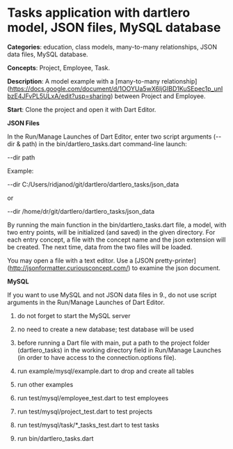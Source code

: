 
# Tasks application with dartlero model, JSON files, MySQL database

**Categories**: education, class models, many-to-many relationships,
JSON data files, MySQL database.

**Concepts**: Project, Employee, Task.

**Description**:
A model example with a [many-to-many relationship]
(https://docs.google.com/document/d/1OOYUa5wX6IjGIBD1KuSEpec1p_unIbzE4JFvPL5ULxA/edit?usp=sharing)
between Project and Employee.

**Start**:
Clone the project and open it with Dart Editor.

**JSON Files**

In the Run/Manage Launches of Dart Editor, enter two script arguments
(--dir & path) in the bin/dartlero_tasks.dart command-line launch:

--dir path

Example:

--dir C:/Users/ridjanod/git/dartlero/dartlero_tasks/json_data

or

--dir /home/dr/git/dartlero/dartlero_tasks/json_data

By running the main function in the bin/dartlero_tasks.dart file, a model,
with two entry points, will be initialized (and saved) in the given directory.
For each entry concept, a file with the concept name and the json extension
will be created. The next time, data from the two files will be loaded.

You may open a file with a text editor. Use a
[JSON pretty-printer] (http://jsonformatter.curiousconcept.com/)
to examine the json document.

**MySQL**

If you want to use MySQL and not JSON data files in 9., do not use script arguments
in the Run/Manage Launches of Dart Editor.

1. do not forget to start the MySQL server
2. no need to create a new database; test database will be used
3. before running a Dart file with main, put a path to the project folder
   (dartlero_tasks) in the working directory field in Run/Manage Launches
   (in order to have access to the connection.options file).

4. run example/mysql/example.dart to drop and create all tables
5. run other examples

6. run test/mysql/employee_test.dart to test employees
7. run test/mysql/project_test.dart to test projects
8. run test/mysql/task/*_tasks_test.dart to test tasks

9. run bin/dartlero_tasks.dart







